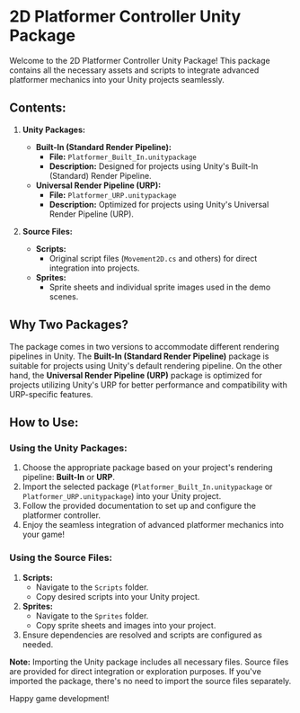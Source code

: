 # 2D Platformer Controller Unity Package

Welcome to the 2D Platformer Controller Unity Package! This package contains all the necessary assets and scripts to integrate advanced platformer mechanics into your Unity projects seamlessly.

## Contents:

1. **Unity Packages:** 
   - **Built-In (Standard Render Pipeline):** 
     - **File:** `Platformer_Built_In.unitypackage`
     - **Description:** Designed for projects using Unity's Built-In (Standard) Render Pipeline.
   - **Universal Render Pipeline (URP):** 
     - **File:** `Platformer_URP.unitypackage`
     - **Description:** Optimized for projects using Unity's Universal Render Pipeline (URP).

2. **Source Files:**
   - **Scripts:** 
     - Original script files (`Movement2D.cs` and others) for direct integration into projects.
   - **Sprites:** 
     - Sprite sheets and individual sprite images used in the demo scenes.

## Why Two Packages?

The package comes in two versions to accommodate different rendering pipelines in Unity. The **Built-In (Standard Render Pipeline)** package is suitable for projects using Unity's default rendering pipeline. On the other hand, the **Universal Render Pipeline (URP)** package is optimized for projects utilizing Unity's URP for better performance and compatibility with URP-specific features.

## How to Use:

### Using the Unity Packages:
1. Choose the appropriate package based on your project's rendering pipeline: **Built-In** or **URP**.
2. Import the selected package (`Platformer_Built_In.unitypackage` or `Platformer_URP.unitypackage`) into your Unity project.
3. Follow the provided documentation to set up and configure the platformer controller.
4. Enjoy the seamless integration of advanced platformer mechanics into your game!

### Using the Source Files:
1. **Scripts:**
   - Navigate to the `Scripts` folder.
   - Copy desired scripts into your Unity project.
2. **Sprites:**
   - Navigate to the `Sprites` folder.
   - Copy sprite sheets and images into your project.
3. Ensure dependencies are resolved and scripts are configured as needed.

**Note:** Importing the Unity package includes all necessary files. Source files are provided for direct integration or exploration purposes. If you've imported the package, there's no need to import the source files separately.

Happy game development!
